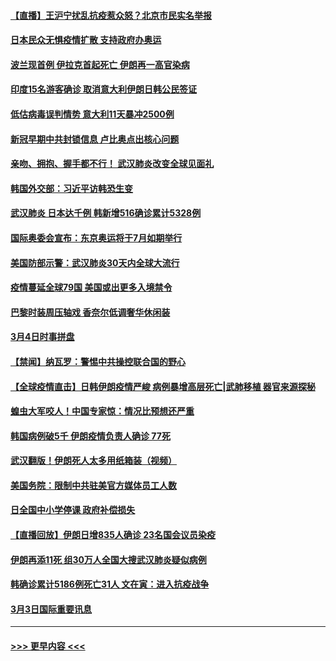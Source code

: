 #### [【直播】王沪宁扰乱抗疫惹众怒？北京市民实名举报](../pages/prog202/a102789799.md?t=03042303) 
#### [日本民众无惧疫情扩散 支持政府办奥运](../pages/prog202/a102791580.md?t=03042303) 
#### [波兰现首例 伊拉克首起死亡 伊朗再一高官染病](../pages/prog202/a102791525.md?t=03042303) 
#### [印度15名游客确诊 取消意大利伊朗日韩公民签证](../pages/prog202/a102791475.md?t=03042303) 
#### [低估病毒误判情势 意大利11天暴冲2500例](../pages/prog202/a102791348.md?t=03042303) 
#### [新冠早期中共封锁信息 卢比奥点出核心问题](../pages/prog202/a102791383.md?t=03042303) 
#### [亲吻、拥抱、握手都不行！ 武汉肺炎改变全球见面礼](../pages/prog202/a102791314.md?t=03042303) 
#### [韩国外交部：习近平访韩恐生变](../pages/prog202/a102791303.md?t=03042303) 
#### [武汉肺炎 日本达千例 韩新增516确诊累计5328例](../pages/prog202/a102791290.md?t=03042303) 
#### [国际奥委会宣布：东京奥运将于7月如期举行](../pages/prog202/a102791284.md?t=03042303) 
#### [美国防部示警：武汉肺炎30天内全球大流行](../pages/prog202/a102791222.md?t=03042303) 
#### [疫情蔓延全球79国 美国或出更多入境禁令](../pages/prog202/a102791179.md?t=03042303) 
#### [巴黎时装周压轴戏  香奈尔低调奢华休闲装](../pages/prog202/a102791146.md?t=03042303) 
#### [3月4日时事拼盘](../pages/prog202/a102791082.md?t=03042303) 
#### [【禁闻】纳瓦罗：警惕中共操控联合国的野心](../pages/prog202/a102791040.md?t=03042303) 
#### [【全球疫情直击】日韩伊朗疫情严峻 病例暴增高层死亡|武肺移植 器官来源探秘](../pages/prog202/a102791016.md?t=03042303) 
#### [蝗虫大军咬人！中国专家惊：情况比预想还严重](../pages/prog202/a102790691.md?t=03042303) 
#### [韩国病例破5千 伊朗疫情负责人确诊 77死](../pages/prog202/a102790954.md?t=03042303) 
#### [武汉翻版！伊朗死人太多用纸箱装（视频）](../pages/prog202/a102790888.md?t=03042303) 
#### [美国务院：限制中共驻美官方媒体员工人数](../pages/prog202/a102790926.md?t=03042303) 
#### [日全国中小学停课 政府补偿损失](../pages/prog202/a102790884.md?t=03042303) 
#### [【直播回放】伊朗日增835人确诊 23名国会议员染疫](../pages/prog202/a102789798.md?t=03042303) 
#### [伊朗再添11死 组30万人全国大搜武汉肺炎疑似病例](../pages/prog202/a102790794.md?t=03042303) 
#### [韩确诊累计5186例死亡31人 文在寅：进入抗疫战争](../pages/prog202/a102790745.md?t=03042303) 
#### [3月3日国际重要讯息](../pages/prog202/a102790710.md?t=03042303) 

----
#### [ >>> 更早内容 <<< ](../indexes/prog202-earlier.md)

